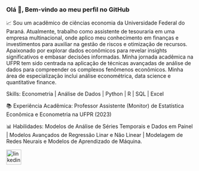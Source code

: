 ### Olá 👋, Bem-vindo ao meu perfil no GitHub

📈 Sou um acadêmico de ciências economia da Universidade Federal do Paraná. Atualmente, trabalho como assistente de tesouraria em uma empresa multinacional, onde aplico meu conhecimento em finanças e investimentos para auxiliar na gestão de riscos e otimização de recursos. Apaixonado por explorar dados econômicos para revelar insights significativos e embasar decisões informadas. Minha jornada acadêmica na UFPR tem sido centrada na aplicação de técnicas avançadas de análise de dados para compreender os complexos fenômenos econômicos. Minha área de especialização inclui análise econométrica, data science e quantitative finance.

Skills: Econometria | Análise de Dados | Python | R | SQL | Excel

📚 Experiência Acadêmica: Professor Assistente (Monitor) de Estatística Econômica e Econometria na UFPR (2023)

📊 Habilidades: Modelos de Análise de Séries Temporais e Dados em Painel | Modelos Avançados de Regressão Linar e Não Linear | Modelagem de Redes Neurais e Modelos de Aprendizado de Máquina.

[<img src='https://cdn.jsdelivr.net/npm/simple-icons@3.0.1/icons/linkedin.svg' alt='linkedin' height='40'>]([https://www.linkedin.com/in/walasse-mickael-frutuoso-tomaz-2b5ba21a4/])
